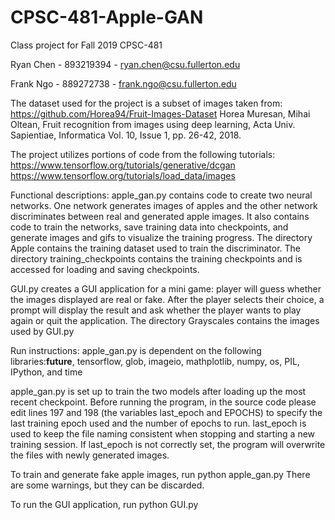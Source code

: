 # CPSC-481-Apple-GAN
Class project for Fall 2019 CPSC-481

Ryan Chen - 893219394 - ryan.chen@csu.fullerton.edu

Frank Ngo - 889272738 - frank.ngo@csu.fullerton.edu

The dataset used for the project is a subset of images taken from: 
https://github.com/Horea94/Fruit-Images-Dataset
Horea Muresan, Mihai Oltean, Fruit recognition from images using deep learning, Acta Univ. Sapientiae, Informatica Vol. 10, Issue 1, pp. 26-42, 2018.

The project utilizes portions of code from the following tutorials:
https://www.tensorflow.org/tutorials/generative/dcgan
https://www.tensorflow.org/tutorials/load_data/images

Functional descriptions:
apple_gan.py contains code to create two neural networks. One network generates images of apples and the other network discriminates between real and generated apple images. It also contains code to train the networks, save training data into checkpoints, and generate images and gifs to visualize the training progress.
The directory Apple contains the training dataset used to train the discriminator.
The directory training_checkpoints contains the training checkpoints and is accessed for loading and saving checkpoints.

GUI.py creates a GUI application for a mini game: player will guess whether the images displayed are real or fake. After the player selects their choice, a prompt will display the result and ask whether the player wants to play again or quit the application.
The directory Grayscales contains the images used by GUI.py

Run instructions:
apple_gan.py is dependent on the following libraries:__future__, tensorflow, glob, imageio, mathplotlib, numpy, os, PIL, IPython, and time

apple_gan.py is set up to train the two models after loading up the most recent checkpoint.
Before running the program, in the source code please edit lines 197 and 198 (the variables last_epoch and EPOCHS) to specify
the last training epoch used and the number of epochs to run. last_epoch is used to keep the file naming consistent when stopping and
starting a new training session. If last_epoch is not correctly set, the program will overwrite the files with newly generated images.

To train and generate fake apple images, run
python apple_gan.py
There are some warnings, but they can be discarded.

To run the GUI application, run
python GUI.py


